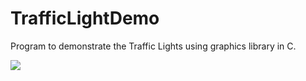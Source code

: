 # TrafficLightDemo
Program to demonstrate the Traffic Lights using graphics library in C.

![](https://i.imgur.com/1Qt5oW7.gif)
